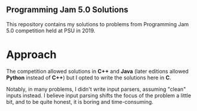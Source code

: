 ## Programming Jam 5.0 Solutions
This repository contains my solutions to problems from Programming Jam 5.0 competition held at PSU in 2019.

# Approach
The competition allowed solutions in **C++** and **Java** (later editions allowed **Python** instead of **C++**) but I opted to write the solutions here in **C**.

Notably, in many problems, I didn't write input parsers, assuming "clean" inputs instead. I believe input parsing shifts the focus of the problem a little bit, and to be quite honest, it is boring and time-consuming.
